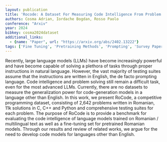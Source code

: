 ```yaml
---
layout: publication
title: 'Rocode: A Dataset For Measuring Code Intelligence From Problem Definitions In Romanian'
authors: Cosma Adrian, Iordache Bogdan, Rosso Paolo
conference: "Arxiv"
year: 2024
bibkey: cosma2024dataset
additional_links:
  - {name: "Paper", url: "https://arxiv.org/abs/2402.13222"}
tags: ['Fine Tuning', 'Pretraining Methods', 'Prompting', 'Survey Paper', 'Training Techniques']
---
```

Recently, large language models (LLMs) have become increasingly powerful and
have become capable of solving a plethora of tasks through proper instructions
in natural language. However, the vast majority of testing suites assume that
the instructions are written in English, the de facto prompting language. Code
intelligence and problem solving still remain a difficult task, even for the
most advanced LLMs. Currently, there are no datasets to measure the
generalization power for code-generation models in a language other than
English. In this work, we present RoCode, a competitive programming dataset,
consisting of 2,642 problems written in Romanian, 11k solutions in C, C++ and
Python and comprehensive testing suites for each problem. The purpose of RoCode
is to provide a benchmark for evaluating the code intelligence of language
models trained on Romanian / multilingual text as well as a fine-tuning set for
pretrained Romanian models. Through our results and review of related works, we
argue for the need to develop code models for languages other than English.
